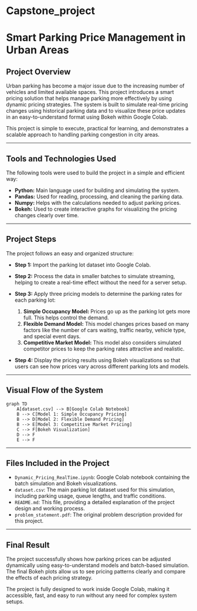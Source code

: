 # Capstone_project
# Smart Parking Price Management in Urban Areas

## Project Overview

Urban parking has become a major issue due to the increasing number of vehicles and limited available spaces. This project introduces a smart pricing solution that helps manage parking more effectively by using dynamic pricing strategies. The system is built to simulate real-time pricing changes using historical parking data and to visualize these price updates in an easy-to-understand format using Bokeh within Google Colab.

This project is simple to execute, practical for learning, and demonstrates a scalable approach to handling parking congestion in city areas.

---

## Tools and Technologies Used

The following tools were used to build the project in a simple and efficient way:

* **Python:** Main language used for building and simulating the system.
* **Pandas:** Used for reading, processing, and cleaning the parking data.
* **Numpy:** Helps with the calculations needed to adjust parking prices.
* **Bokeh:** Used to create interactive graphs for visualizing the pricing changes clearly over time.

---

## Project Steps

The project follows an easy and organized structure:

* **Step 1:** Import the parking lot dataset into Google Colab.

* **Step 2:** Process the data in smaller batches to simulate streaming, helping to create a real-time effect without the need for a server setup.

* **Step 3:** Apply three pricing models to determine the parking rates for each parking lot:

  1. **Simple Occupancy Model:** Prices go up as the parking lot gets more full. This helps control the demand.
  2. **Flexible Demand Model:** This model changes prices based on many factors like the number of cars waiting, traffic nearby, vehicle type, and special event days.
  3. **Competitive Market Model:** This model also considers simulated competitor prices to keep the parking rates attractive and realistic.

* **Step 4:** Display the pricing results using Bokeh visualizations so that users can see how prices vary across different parking lots and models.

---

## Visual Flow of the System

```mermaid
graph TD
    A[dataset.csv] --> B[Google Colab Notebook]
    B --> C[Model 1: Simple Occupancy Pricing]
    B --> D[Model 2: Flexible Demand Pricing]
    B --> E[Model 3: Competitive Market Pricing]
    C --> F[Bokeh Visualization]
    D --> F
    E --> F
```

---

## Files Included in the Project

* `Dynamic_Pricing_RealTime.ipynb`: Google Colab notebook containing the batch simulation and Bokeh visualizations.
* `dataset.csv`: The main parking lot dataset used for this simulation, including parking usage, queue lengths, and traffic conditions.
* `README.md`: This file, providing a detailed explanation of the project design and working process.
* `problem_statement.pdf`: The original problem description provided for this project.

---

## Final Result

The project successfully shows how parking prices can be adjusted dynamically using easy-to-understand models and batch-based simulation. The final Bokeh plots allow us to see pricing patterns clearly and compare the effects of each pricing strategy.

The project is fully designed to work inside Google Colab, making it accessible, fast, and easy to run without any need for complex system setups.
